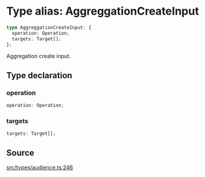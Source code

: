 # Type alias: AggreggationCreateInput

```ts
type AggreggationCreateInput: {
  operation: Operation;
  targets: Target[];
};
```

Aggregation create input.

## Type declaration

### operation

```ts
operation: Operation;
```

### targets

```ts
targets: Target[];
```

## Source

[src/types/audience.ts:246](https://github.com/torque-labs/torque-ts-sdk/blob/c95828d99ae8c726ef550803d1dbba9bc4dfc9f3/src/types/audience.ts#L246)
